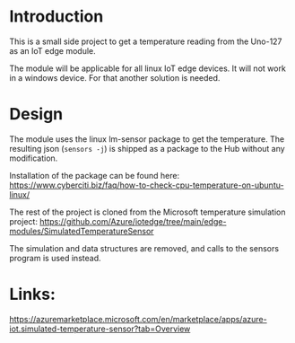 # Introduction
This is a small side project to get a temperature reading from the Uno-127 as an IoT edge module.

The module will be applicable for all linux IoT edge devices. It will not work in a windows device. For that another solution is needed.

# Design
The module uses the linux lm-sensor package to get the temperature. The resulting json (```sensors -j```) is shipped as a package to the Hub without any modification.

Installation of the package can be found here: https://www.cyberciti.biz/faq/how-to-check-cpu-temperature-on-ubuntu-linux/


The rest of the project is cloned from the Microsoft temperature simulation project:
https://github.com/Azure/iotedge/tree/main/edge-modules/SimulatedTemperatureSensor

The simulation and data structures are removed, and calls to the sensors program is used instead.


# Links:




https://azuremarketplace.microsoft.com/en/marketplace/apps/azure-iot.simulated-temperature-sensor?tab=Overview
